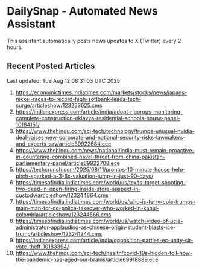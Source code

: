 # DailySnap - Automated News Assistant

This assistant automatically posts news updates to X (Twitter) every 2 hours.

## Recent Posted Articles

Last updated: Tue Aug 12 08:31:03 UTC 2025

1. https://economictimes.indiatimes.com/markets/stocks/news/japans-nikkei-races-to-record-high-softbank-leads-tech-surge/articleshow/123253625.cms
2. https://indianexpress.com/article/india/adopt-rigorous-monitoring-complete-construction-eklavya-residential-schools-house-panel-10184161/
3. https://www.thehindu.com/sci-tech/technology/trumps-unusual-nvidia-deal-raises-new-corporate-and-national-security-risks-lawmakers-and-experts-say/article69922684.ece
4. https://www.thehindu.com/news/national/india-must-remain-proactive-in-countering-combined-naval-threat-from-china-pakistan-parliamentary-panel/article69922708.ece
5. https://techcrunch.com/2025/08/11/prontos-10-minute-house-help-pitch-sparked-a-3-6x-valuation-jump-in-just-90-days/
6. https://timesofindia.indiatimes.com/world/us/texas-target-shooting-two-dead-in-open-firing-inside-store-suspect-in-custody/articleshow/123244864.cms
7. https://timesofindia.indiatimes.com/world/us/who-is-terry-cole-trumps-main-man-for-dc-police-takeover-who-worked-in-kabul-colombia/articleshow/123244566.cms
8. https://timesofindia.indiatimes.com/world/us/watch-video-of-ucla-administrator-applauding-as-chinese-origin-student-blasts-ice-trump/articleshow/123241244.cms
9. https://indianexpress.com/article/india/opposition-parties-ec-unity-sir-vote-theft-10183394/
10. https://www.thehindu.com/sci-tech/health/covid-19s-hidden-toll-how-the-pandemic-has-aged-our-brains/article69918889.ece
